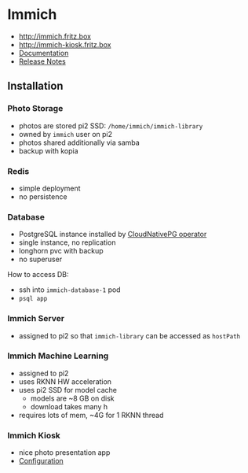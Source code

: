 # Immich

- http://immich.fritz.box
- http://immich-kiosk.fritz.box
- [Documentation](https://docs.immich.app/overview/quick-start)
- [Release Notes](https://github.com/immich-app/immich/releases)

## Installation

### Photo Storage

- photos are stored pi2 SSD: `/home/immich/immich-library`
- owned by `immich` user on pi2
- photos shared additionally via samba
- backup with kopia

### Redis

- simple deployment
- no persistence

### Database

- PostgreSQL instance installed by [CloudNativePG operator](https://cloudnative-pg.io/documentation/current/)
- single instance, no replication
- longhorn pvc with backup
- no superuser

How to access DB:
- ssh into `immich-database-1` pod
- `psql app`

### Immich Server

- assigned to pi2 so that `immich-library` can be accessed as `hostPath`

### Immich Machine Learning

- assigned to pi2
- uses RKNN HW acceleration
- uses pi2 SSD for model cache
  - models are ~8 GB on disk
  - download takes many h
- requires lots of mem, ~4G for 1 RKNN thread

### Immich Kiosk

- nice photo presentation app
- [Configuration](https://docs.immichkiosk.app/configuration/)